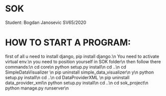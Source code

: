 # SOK
Student: Bogdan Janosevic SV65/2020

# HOW TO START A PROGRAM:
first of all u need to install django, pip install django.\n
You need to activate virtual env.\n
you need to position yourself in SOK folder\n
then follow there commands:\n
cd core\n
python setup.py install\n
cd ..\n
cd SimpleDataVisualizer \n
pip uninstall simple_data_visualizer\n
y\n
python setup.py install\n
cd ..\n
cd DataProviderXML \n
pip uninstall data_provider_xml\n
python setup.py install\n
cd ..\n
cd sok_project\n
python manage.py runserver\n

